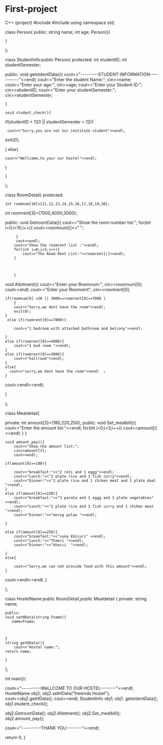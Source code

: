 # First-project
C++ (project)
#include<iostream>
#include<string>
using namespace std;

class Person{
public:
    string name;
    int age;
    Person(){

    }








};

class StudentInfo:public Person{
protected:
    int studentID;
    int studentSemester;

public:
    void getstdentData(){
    cout<<"---------STUDENT-INFORMATION-----------"<<endl;
    cout<<"Enter the student Name:";
    cin>>name;
    cout<<"Enter your age:";
    cin>>age;
    cout<<"Enter your Student ID:";
    cin>>studentID;
    cout<<"Enter your studentSemester:";
    cin>>studentSemester;



    }

    void student_check(){

   if(studentID > 120 || studentSemester > 12){

     cout<<"Sorry,you are not our institute student"<<endl;
   exit(0);

   }
   else{

    cout<<"Wellcome,to your our hostel"<<endl;
   }







    }

};















class RoomDetail{
    protected:

    int roomnum[10]={11,12,13,14,15,16,17,18,19,20};
   int roomrent[3]={7000,4000,3000};

  public:
 void GetroomData(){
        cout<<"Show the room number list:";
         for(int i=0;i<10;i++){
            cout<<roomnum[i]<<" ";


         }
         cout<<endl;
        cout<<"Show the roomrent list :"<<endl;
        for(int i=0;i<3;i++){
            cout<<"The Room Rent List:"<<roomrent[i]<<endl;
        }



        }


void Allotment(){
    cout<<"Enter your Roomnum:";
    cin>>roomnum[0];
    cout<<endl;
    cout<<"Enter your Roomrent";
    cin>>roomrent[0];


    if(roomnum[0] >20 || 3000>=roomrent[0]>=7000 )
        {
        cout<<"Sorry,we dont have the room"<<endl;
        exit(0);
    }
     else if(roomrent[0]==7000){

        cout<<"1 bedroom with attached bathroom and belcony"<<endl;

    }
    else if(roomrent[0]==4000){
        cout<<"1 bad room "<<endl;
    }
    else if(roomrent[0]==3000){
        cout<<"hallroom"<<endl;
    }
    else{
      cout<<"sorry,we dont have the room"<<endl  ;
    }



cout<<endl<<endl;




}









};

 class Mealdetail{

   private:
    int amount[3]={180,220,250};
    public:
    void Set_mealbill(){
    cout<<"Enter the amount list:"<<endl;
    for(int i=0;i<3;i++){
        cout<<amount[i]<<endl;
    }
    }

    void amount_pay(){
        cout<<"Show the amount list:";
        cin>>amount[3];
        cout<<endl;

    if(amount[0]==180){

        cout<<"breakfast:"<<"2 roti and 1 eggg"<<endl;
        cout<<"Lunch:"<<"2 plate rice and 1 fish curry"<<endl;
        cout<<"Dinner:"<<"2 plate rice and 1 chiken meat and 1 plate daal "<<endl;
    }
    else if(amount[0]==220){
        cout<<"breakfast:"<<"3 parata and 1 eggg and 1 plate vegetables" <<endl;
        cout<<"Lunch:"<<"2 plate rice and 1 fish curry and 1 chiken meat  "<<endl;
        cout<<"Dinner:"<<"morog polao "<<endl;

    }

    else if(amount[0]==250){
        cout<<"breakfast:"<<"vuna khicuri" <<endl;
        cout<<"Lunch:"<<"Thaeri "<<endl;
        cout<<"Dinner:"<<"khacci  "<<endl;

    }
    else{

        cout<<"Sorry,we can not provide food with this amount"<<endl;
    }

cout<<endl<<endl;
    }


 };

class  HostelName:public RoomDetail,public Mealdetail
 {
private:
    string name;

    public:
    void setHData(string Fname){
       name=Fname;



    }
    string getHData(){
        cout<<"Hostel name:";
    return name;

    }

};




int main(){


 cout<<"----------WeLLCOME TO OUR HOSTEL--------"<<endl;
  HostelName obj2;
  obj2.setHData("freiends Hostel");
  cout<<obj2.getHData();
  cout<<endl;
  StudentInfo obj1;
 obj1. getstdentData();
 obj1.student_check();


 obj2.GetroomData();
 obj2.Allotment();
 obj2.Set_mealbill();
 obj2.amount_pay();

cout<<"----------THANK YOU--------"<<endl;









return 0;
}

